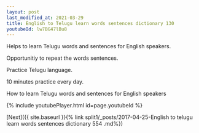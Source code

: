 ```yaml
---
layout: post
last_modified_at: 2021-03-29
title: English to Telugu learn words sentences dictionary 130 
youtubeId: lw7BG47lBu8
---
```

 
 
Helps to learn Telugu words and sentences for English speakers.

Opportunitiy to repeat the words sentences. 

Practice Telugu language. 
 
10 minutes practice every day. 
 
How to learn Telugu words and sentences for English speakers 
 
{% include youtubePlayer.html id=page.youtubeId %}
 
 
[Next]({{ site.baseurl }}{% link  split1/_posts/2017-04-25-English to telugu learn words sentences dictionary 554 .md%})
 
